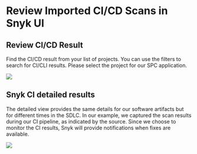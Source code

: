 # Review Imported CI/CD Scans in Snyk UI

## Review CI/CD Result

Find the CI/CD result from your list of projects. You can use the filters to search for CI/CLI results. Please select the project for our SPC application.

![](https://partner-workshop-assets.s3.us-east-2.amazonaws.com/screen-shot-2020-08-26-at-3.52.29-pm.png)

## Snyk CI detailed results

The detailed view provides the same details for our software artifacts but for different times in the SDLC. In our example, we captured the scan results during our CI pipeline, as indicated by the source. Since we choose to monitor the CI results, Snyk will provide notifications when fixes are available.

![](https://partner-workshop-assets.s3.us-east-2.amazonaws.com/artifact\_ci\_cd\_review.png)
